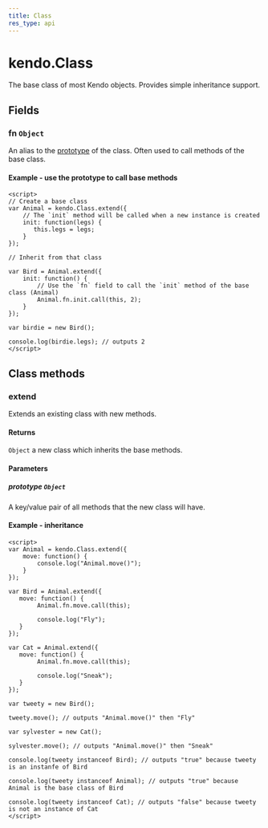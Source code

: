 ```yaml
---
title: Class
res_type: api
---
```



# kendo.Class

The base class of most Kendo objects. Provides simple inheritance support.

## Fields

### fn `Object`

An alias to the [prototype](https://developer.mozilla.org/en-US/docs/Web/JavaScript/Reference/Global_Objects/Object/prototype) of the class. Often used to call methods of the base class.

#### Example - use the prototype to call base methods

    <script>
    // Create a base class
    var Animal = kendo.Class.extend({
        // The `init` method will be called when a new instance is created
        init: function(legs) {
           this.legs = legs;
        }
    });

    // Inherit from that class

    var Bird = Animal.extend({
        init: function() {
            // Use the `fn` field to call the `init` method of the base class (Animal)
            Animal.fn.init.call(this, 2);
        }
    });

    var birdie = new Bird();

    console.log(birdie.legs); // outputs 2
    </script>

## Class methods

### extend

Extends an existing class with new methods.

#### Returns

`Object` a new class which inherits the base methods.

#### Parameters

##### prototype `Object`

A key/value pair of all methods that the new class will have.

#### Example - inheritance

    <script>
    var Animal = kendo.Class.extend({
        move: function() {
            console.log("Animal.move()");
        }
    });

    var Bird = Animal.extend({
       move: function() {
            Animal.fn.move.call(this);

            console.log("Fly");
       }
    });

    var Cat = Animal.extend({
       move: function() {
            Animal.fn.move.call(this);

            console.log("Sneak");
       }
    });

    var tweety = new Bird();

    tweety.move(); // outputs "Animal.move()" then "Fly"

    var sylvester = new Cat();

    sylvester.move(); // outputs "Animal.move()" then "Sneak"

    console.log(tweety instanceof Bird); // outputs "true" because tweety is an instanfe of Bird

    console.log(tweety instanceof Animal); // outputs "true" because Animal is the base class of Bird

    console.log(tweety instanceof Cat); // outputs "false" because tweety is not an instance of Cat
    </script>
